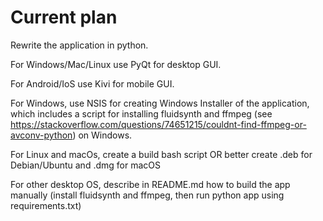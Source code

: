 <h1> Current plan </h1>

Rewrite the application in python.

For Windows/Mac/Linux use PyQt for desktop GUI.

For Android/IoS use Kivi for mobile GUI.

For Windows, use NSIS for creating Windows Installer of the application, which includes a script for installing fluidsynth and ffmpeg (see https://stackoverflow.com/questions/74651215/couldnt-find-ffmpeg-or-avconv-python) on Windows.

For Linux and macOs, create a build bash script OR better create .deb for Debian/Ubuntu and .dmg for macOS 

For other desktop OS, describe in README.md how to build the app manually (install fluidsynth and ffmpeg, then run python app using requirements.txt)
